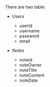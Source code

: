 There are two table: 
  - Users
    * userId
    * username
    * password
    * email
    
  - Notes
    * noteId
    * noteOwner
    * noteTitle
    * noteContent
    * noteDate
    
